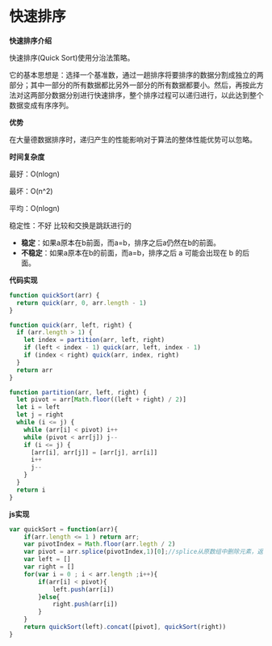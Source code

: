# 快速排序

**快速排序介绍**

快速排序(Quick Sort)使用分治法策略。

它的基本思想是：选择一个基准数，通过一趟排序将要排序的数据分割成独立的两部分；其中一部分的所有数据都比另外一部分的所有数据都要小。然后，再按此方法对这两部分数据分别进行快速排序，整个排序过程可以递归进行，以此达到整个数据变成有序序列。

**优势**

在大量德数据排序时，递归产生的性能影响对于算法的整体性能优势可以忽略。

**时间复杂度**

最好：O(nlogn)

最坏：O(n^2)

平均：O(nlogn)

稳定性：不好 比较和交换是跳跃进行的

- **稳定**：如果a原本在b前面，而a=b，排序之后a仍然在b的前面。
- **不稳定**：如果a原本在b的前面，而a=b，排序之后 a 可能会出现在 b 的后面。

**代码实现**



```js
function quickSort(arr) {
  return quick(arr, 0, arr.length - 1)
}

function quick(arr, left, right) {
  if (arr.length > 1) {
    let index = partition(arr, left, right)
    if (left < index - 1) quick(arr, left, index - 1)
    if (index < right) quick(arr, index, right)
  }
  return arr
}

function partition(arr, left, right) {
  let pivot = arr[Math.floor((left + right) / 2)]
  let i = left
  let j = right
  while (i <= j) {
    while (arr[i] < pivot) i++
    while (pivot < arr[j]) j--
    if (i <= j) {
      [arr[i], arr[j]] = [arr[j], arr[i]]
      i++
      j--
    }
  }
  return i
}

```

**js实现**

```js
var quickSort = function(arr){
	if(arr.length <= 1 ) return arr;
	var pivotIndex = Math.floor(arr.legth / 2)
	var pivot = arr.splice(pivotIndex,1)[0];//splice从原数组中删除元素，返回的删除的元素，会改变原数组,【这里我思考的是直接使用piovt = arr[pivotIndex] 犯错原因：不知道splice的使用或方法】
	var left = []
	var right = []
	for(var i = 0 ; i < arr.length ;i++){
		if(arr[i] < pivot){
            left.push(arr[i])
        }else{
            right.push(arr[i])
        }
	}
    return quickSort(left).concat([pivot], quickSort(right))
}
```